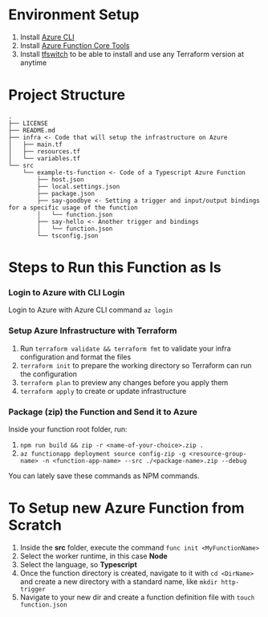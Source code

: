 # Environment Setup

1. Install [Azure CLI](https://docs.microsoft.com/en-us/cli/azure/install-azure-cli)
2. Install [Azure Function Core Tools](https://docs.microsoft.com/en-us/azure/azure-functions/functions-run-local?tabs=v4%2Cmacos%2Ccsharp%2Cportal%2Cbash#v2)
3. Install [tfswitch](https://github.com/warrensbox/terraform-switcher) to be able to install and use any Terraform version at anytime

# Project Structure
```
.
├── LICENSE
├── README.md
├── infra <- Code that will setup the infrastructure on Azure
│   ├── main.tf
│   ├── resources.tf
│   └── variables.tf
└── src
    └── example-ts-function <- Code of a Typescript Azure Function
        ├── host.json
        ├── local.settings.json 
        ├── package.json
        ├── say-goodbye <- Setting a trigger and input/output bindings for a specific usage of the function 
        │   └── function.json
        ├── say-hello <- Another trigger and bindings
        │   └── function.json
        └── tsconfig.json
```

# Steps to Run this Function as Is

### Login to Azure with CLI Login

Login to Azure with Azure CLI command `az login`

### Setup Azure Infrastructure with Terraform

1. Run `terraform validate && terraform fmt` to validate your infra configuration and format the files
2. `terraform init` to prepare the working directory so Terraform can run the configuration
3. `terraform plan` to preview any changes before you apply them
4. `terraform apply` to create or update infrastructure

### Package (zip) the Function and Send it to Azure

Inside your function root folder, run:

1. `npm run build && zip -r <name-of-your-choice>.zip .`
2. `az functionapp deployment source config-zip -g <resource-group-name> -n <function-app-name> --src ./<package-name>.zip --debug`

You can lately save these commands as NPM commands.

# To Setup new Azure Function from Scratch

1. Inside the **src** folder, execute the command `func init <MyFunctionName>`
2. Select the worker runtime, in this case **Node**
3. Select the language, so **Typescript**
4. Once the function directory is created, navigate to it with `cd <DirName>` and create a new directory with a standard name, like `mkdir http-trigger`
5. Navigate to your new dir and create a function definition file with `touch function.json`
